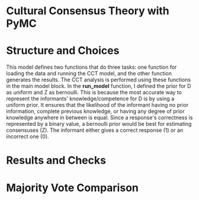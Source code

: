 # Cultural Consensus Theory with PyMC

# Structure and Choices
This model defines two functions that do three tasks: one function for loading the data and running the CCT model, and the other function generates the results. The CCT analysis is performed using these functions in the main model block.
In the **run_model** function, I defined the prior for D as uniform and Z as bernoulli. This is because the most accurate way to represent the informants' knowledge/competence for D is by using a uniform prior. It ensures that the likelihood of the informant having no prior information, complete previous knowledge, or having any degree of prior knowledge anywhere in between is equal. Since a response's correctness is represented by a binary value, a bernoulli prior would be best for estimating consensuses (Z). The informant either gives a correct response (1) or an incorrect one (0).

# Results and Checks

# Majority Vote Comparison

